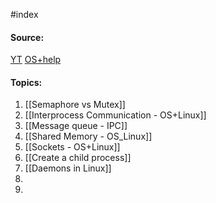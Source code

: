 #index  

#### Source:
[YT](https://www.youtube.com/playlist?list=PL3uLubnzL2Tlbyrr2GFVRE7Azo8FJe-dJ)
[OS+help](https://www.includehelp.com/operating-systems/)


#### Topics:

1. [[Semaphore vs Mutex]]
2. [[Interprocess Communication - OS+Linux]]
3. [[Message queue - IPC]]
4. [[Shared Memory - OS_Linux]]
5. [[Sockets - OS+Linux]]
6. [[Create a child process]]
7. [[Daemons in Linux]]
8. 
9. 